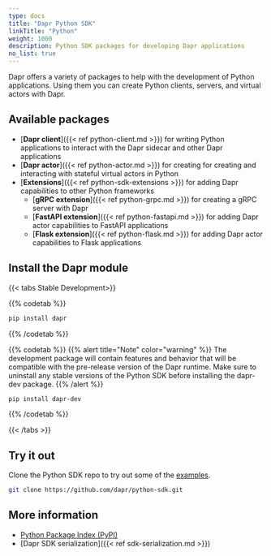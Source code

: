 ```yaml
---
type: docs
title: "Dapr Python SDK"
linkTitle: "Python"
weight: 1000
description: Python SDK packages for developing Dapr applications
no_list: true
---
```


Dapr offers a variety of packages to help with the development of Python applications. Using them you can create Python clients, servers, and virtual actors with Dapr.

## Available packages

- [**Dapr client**]({{< ref python-client.md >}}) for writing Python applications to interact with the Dapr sidecar and other Dapr applications
- [**Dapr actor**]({{< ref python-actor.md >}}) for creating for creating and interacting with stateful virtual actors in Python
- [**Extensions**]({{< ref python-sdk-extensions >}}) for adding Dapr capabilities to other Python frameworks
    - [**gRPC extension**]({{< ref python-grpc.md >}}) for creating a gRPC server with Dapr
    - [**FastAPI extension**]({{< ref python-fastapi.md >}}) for adding Dapr actor capabilities to FastAPI applications
    - [**Flask extension**]({{< ref python-flask.md >}}) for adding Dapr actor capabilities to Flask applications

## Install the Dapr module

{{< tabs Stable Development>}}

{{% codetab %}}
```bash
pip install dapr
```
{{% /codetab %}}

{{% codetab %}}
{{% alert title="Note" color="warning" %}}
The development package will contain features and behavior that will be compatible with the pre-release version of the Dapr runtime. Make sure to uninstall any stable versions of the Python SDK before installing the dapr-dev package.
{{% /alert %}}

```bash
pip install dapr-dev
```
{{% /codetab %}}

{{< /tabs >}}

## Try it out

Clone the Python SDK repo to try out some of the [examples](https://github.com/dapr/python-sdk/tree/master/examples).

```bash
git clone https://github.com/dapr/python-sdk.git
```

## More information

- [Python Package Index (PyPI)](https://pypi.org/user/dapr.io/)
- [Dapr SDK serialization]({{< ref sdk-serialization.md >}})